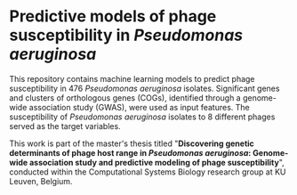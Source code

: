 # Predictive models of phage susceptibility in *Pseudomonas aeruginosa*

This repository contains machine learning models to predict phage susceptibility in 476 *Pseudomonas aeruginosa* isolates. Significant genes and clusters of orthologous genes (COGs), identified through a genome-wide association study (GWAS), were used as input features. The susceptibility of *Pseudomonas aeruginosa* isolates to 8 different phages served as the target variables.

This work is part of the master's thesis titled "**Discovering genetic determinants of phage host range in *Pseudomonas aeruginosa*: Genome-wide association study and predictive modeling of phage susceptibility**", conducted within the Computational Systems Biology research group at KU Leuven, Belgium.
